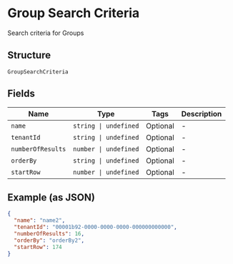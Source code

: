 
# Group Search Criteria

Search criteria for Groups

## Structure

`GroupSearchCriteria`

## Fields

| Name | Type | Tags | Description |
|  --- | --- | --- | --- |
| `name` | `string \| undefined` | Optional | - |
| `tenantId` | `string \| undefined` | Optional | - |
| `numberOfResults` | `number \| undefined` | Optional | - |
| `orderBy` | `string \| undefined` | Optional | - |
| `startRow` | `number \| undefined` | Optional | - |

## Example (as JSON)

```json
{
  "name": "name2",
  "tenantId": "00001b92-0000-0000-0000-000000000000",
  "numberOfResults": 16,
  "orderBy": "orderBy2",
  "startRow": 174
}
```

